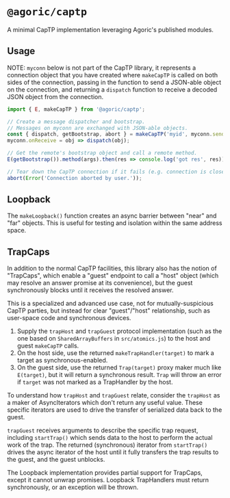 # `@agoric/captp`

A minimal CapTP implementation leveraging Agoric's published modules.

## Usage

NOTE: `myconn` below is not part of the CapTP library, it represents a connection
object that you have created where `makeCapTP` is called on both sides of the
connection, passing in the function to send a JSON-able object on the connection, and returning
a `dispatch` function to receive a decoded JSON object from the connection.

```js
import { E, makeCapTP } from '@agoric/captp';

// Create a message dispatcher and bootstrap.
// Messages on myconn are exchanged with JSON-able objects.
const { dispatch, getBootstrap, abort } = makeCapTP('myid', myconn.send, myBootstrap);
myconn.onReceive = obj => dispatch(obj);

// Get the remote's bootstrap object and call a remote method.
E(getBootstrap()).method(args).then(res => console.log('got res', res));

// Tear down the CapTP connection if it fails (e.g. connection is closed).
abort(Error('Connection aborted by user.'));
```

## Loopback

The `makeLoopback()` function creates an async barrier between "near" and "far"
objects.  This is useful for testing and isolation within the same address
space.

## TrapCaps

In addition to the normal CapTP facilities, this library also has the notion of
"TrapCaps", which enable a "guest" endpoint to call a "host" object (which may
resolve an answer promise at its convenience), but the guest synchronously
blocks until it receives the resolved answer.

This is a specialized and advanced use case, not for mutually-suspicious CapTP
parties, but instead for clear "guest"/"host" relationship, such as user-space
code and synchronous devices.

1. Supply the `trapHost` and `trapGuest` protocol implementation (such as the
   one based on `SharedArrayBuffers` in `src/atomics.js`) to the host and guest
   `makeCapTP` calls.
2. On the host side, use the returned `makeTrapHandler(target)` to mark a target
   as synchronous-enabled.
3. On the guest side, use the returned `Trap(target)` proxy maker much like
   `E(target)`, but it will return a synchronous result.  `Trap` will throw an
   error if `target` was not marked as a TrapHandler by the host.

To understand how `trapHost` and `trapGuest` relate, consider the `trapHost` as
a maker of AsyncIterators which don't return any useful value.  These specific
iterators are used to drive the transfer of serialized data back to the guest.

`trapGuest` receives arguments to describe the specific trap request, including
`startTrap()` which sends data to the host to perform the actual work of the
trap.  The returned (synchronous) iterator from `startTrap()` drives the async
iterator of the host until it fully transfers the trap results to the guest, and
the guest unblocks.

The Loopback implementation provides partial support for TrapCaps, except it
cannot unwrap promises.  Loopback TrapHandlers must return synchronously, or an
exception will be thrown.
